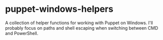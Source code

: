 # puppet-windows-helpers
A collection of helper functions for working with Puppet on Windows. 
I'll probably focus on paths and shell escaping when switching between CMD and PowerShell.
